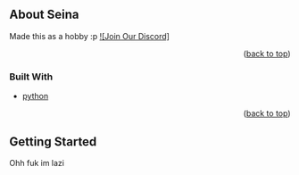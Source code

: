 ## About Seina
Made this as a hobby :p
[![Join Our Discord]](https://ukatoverse.com/discord/)


<p align="right">(<a href="#top">back to top</a>)</p>



### Built With

* [python](https://python.org/)

<p align="right">(<a href="#top">back to top</a>)</p>




## Getting Started

Ohh fuk im lazi